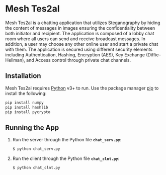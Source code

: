 # Mesh Tes2al

Mesh Tes2al is a chatting application that utilizes Steganography by hiding the content of messages in images ensuring the confidentiality between both initiator and recipient. The application is composed of a lobby chat room where all users can send and receive broadcast messages. In addition, a user may choose any other online user and start a private chat with them. The application is secured using different security elements including Authentication, Hashing, Encryption (AES), Key Exchange (Diffie–Hellman), and Access control through private chat channels.

## Installation

Mesh Tes2al requires [Python](https://www.python.org/downloads/) v3+ to run. Use the package manager [pip](https://pip.pypa.io/en/stable/) to install the following:

```bash
pip install numpy
pip install hashlib
pip install pycrypto
```


## Running the App
1. Run the server through the Python file __`chat_serv.py`__:
    ```sh
    $ python chat_serv.py
    ```
2. Run the client through the Python file __`chat_clnt.py`__:
    ```sh
    $ python chat_clnt.py
    ```
